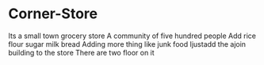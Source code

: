 # Corner-Store
Its a small town grocery store A community of five hundred people
Add rice flour sugar milk bread
Adding more thing like junk food
Ijustadd the ajoin building to the store
There are two floor on it
